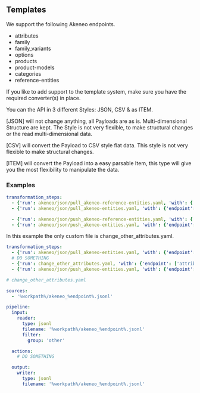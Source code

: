 ## Templates

We support the following Akeneo endpoints.

- attributes
- family
- family_variants
- options
- products
- product-models
- categories
- reference-entities

If you like to add support to the template system, make sure you have the required converter(s) in place.

You can the API in 3 different Styles: JSON, CSV & as ITEM.

[JSON] will not change anything, all Payloads are as is.
Multi-dimensional Structure are kept.
The Style is not very flexible, to make structural changes or the read multi-dimensional data.

[CSV] will convert the Payload to CSV style flat data.
This style is not very flexible to make structural changes.

[ITEM] will convert the Payload into a easy parsable Item, 
this type will give you the most flexibility to manipulate the data.

### Examples

```yaml
transformation_steps:
  - {'run': akeneo/json/pull_akeneo-reference-entities.yaml, 'with': {'endpoint': ['brand']}}
  - {'run': akeneo/json/pull_akeneo-entities.yaml, 'with': {'endpoint': ['attributes', 'families']}}

  - {'run': akeneo/json/push_akeneo-reference-entities.yaml, 'with': {'endpoint': ['brand']}}
  - {'run': akeneo/json/push_akeneo-entities.yaml, 'with': {'endpoint': ['attributes', 'families']}}
```

In this example the only custom file is change_other_attributes.yaml.

```yaml
transformation_steps:
  - {'run': akeneo/json/pull_akeneo-entities.yaml, 'with': {'endpoint': ['attributes']}}
  # DO SOMETHING
  - {'run': change_other_attributes.yaml, 'with': {'endpoint': ['attributes']}}
  - {'run': akeneo/json/push_akeneo-entities.yaml, 'with': {'endpoint': ['attributes']}}
```

```yaml
# change_other_attributes.yaml

sources:
  - '%workpath%/akeneo_%endpoint%.jsonl'

pipeline:
  input:
    reader:
      type: jsonl
      filename: '%workpath%/akeneo_%endpoint%.jsonl'
      filter:
        group: 'other'

  actions:
    # DO SOMETHING

  output:
    writer:
      type: jsonl
      filename: '%workpath%/akeneo_%endpoint%.jsonl'
```
